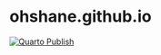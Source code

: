 # ohshane.github.io
[![Quarto Publish](https://github.com/ohshane/ohshane.github.io/actions/workflows/publish.yml/badge.svg)](https://github.com/ohshane/ohshane.github.io/actions/workflows/publish.yml)
